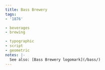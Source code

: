 ```yaml
---
title: Bass Brewery
tags:
- '1876'

- beverages
- brewing

- typographic
- script
- geometric
notes: |-
  See also: [Bass Brewery logomark](/bass/)
---
```


